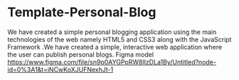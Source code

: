 # Template-Personal-Blog
We have created a simple personal blogging application using the main technologies of the web namely HTML5 and CSS3 along with the JavaScript Framework .We have created a simple, interactive web application where the user can publish personal blogs. 
Figma model 
https://www.figma.com/file/sn9p0AYGPpRW8lIzDLa1By/Untitled?node-id=0%3A1&t=iNCwKoXJUFNexhJt-1
